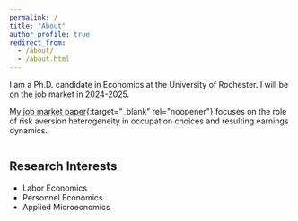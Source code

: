 ```yaml
---
permalink: /
title: "About"
author_profile: true
redirect_from: 
  - /about/
  - /about.html
---
```

I am a Ph.D. candidate in Economics at the University of Rochester. 
I will be on the job market in 2024-2025. 

My [job market paper](/files/Paper_Woosuk_Risk_Aversion.pdf){:target="_blank" rel="noopener"} focuses on the role of risk aversion heterogeneity in occupation choices and resulting earnings dynamics.

<div style="display: flex;">
  <div style="flex: 1;">
    <h2>Research Interests</h2>
    <ul>
      <li>Labor Economics</li>
      <li>Personnel Economics</li>
      <li>Applied Microecnomics</li>
    </ul>
  </div>
  <div style="flex: 1;">
    <h2></h2>

  </div>
</div>
